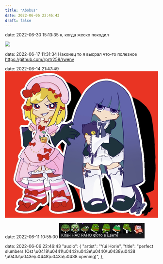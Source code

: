 ```yaml
---
title: "Abobus"
date: 2022-06-06 22:46:43
draft: false
---
```


date: 2022-06-30 15:13:35
я, когда жеско покодил

![](/img/vk/ezgif-2-60895c4b18.gif)

date: 2022-06-17 11:31:34
Наконец то я высрал что-то полезное
https://github.com/rprtr258/rwenv

date: 2022-06-14 21:47:49
![](/img/vk/HMlOuGUbguQ.jpg)

date: 2022-06-11 10:55:00
![](/img/vk/XnZXT3wNusQ.jpg)

date: 2022-06-06 22:46:43
      "audio": {
        "artist": "Yui Horie",
        "title": "perfect slumbers (Ost \u0418\u0441\u0442\u043e\u0440\u0438\u0438 \u043a\u043e\u0448\u043a\u0438 opening)",
      },
